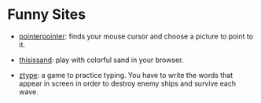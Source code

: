 # Funny Sites

* [pointerpointer](https://pointerpointer.com): finds your mouse cursor and choose a picture to point to it.

* [thisissand](https://thisissand.com/): play with colorful sand in your browser.

* [ztype](https://zty.pe): a game to practice typing. You have to write the words that appear in screen in order to destroy enemy ships and survive each wave.
